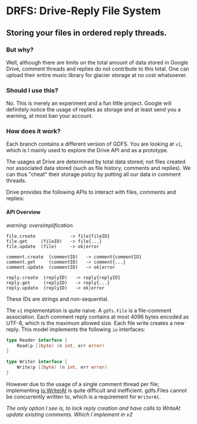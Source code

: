 # DRFS: Drive-Reply File System

## Storing your files in ordered reply threads.

### But why?

Well, although there are limits on the total amount of data stored in Google Drive, comment threads and replies do not 
contribute to this total. One can upload their entire music library for glacier storage at no cost whatsoever.

### Should I use this?

No. This is merely an experiment and a fun little project. Google will definitely notice the usage of replies as storage
and at least send you a warning, at most ban your account.

### How does it work?

Each branch contains a different version of GDFS. You are looking at `v1`, which is I mainly used to explore the Drive 
API and as a prototype. 

The usages at Drive are determined by total data stored; not files created nor associated data stored (such as 
file history, comments and replies). We can thus "cheat" their storage policy by putting all our data in comment threads.

Drive provides the following APIs to interact with files, comments and replies:

#### API Overview
*warning: oversimplification*
```
file.create             -> file{fileID}
file.get     (fileID)   -> file{...}
file.update  (file)     -> ok|error 

comment.create  (commentID)   -> comment{commentID}
comment.get     (commentID)   -> comment{...}
comment.update  (commentID)   -> ok|error

reply.create  (replyID)   -> reply{replyID}
reply.get     (replyID)   -> reply{...}
reply.update  (replyID)   -> ok|error 
```

These IDs are strings and non-sequential.

The `v1` implementation is quite naive. A `gdfs.File` is a file-comment association. Each comment reply contains at most
4096 bytes encoded as UTF-8, which is the maximum allowed size. Each file write creates a new reply. This model implements 
the following `io` interfaces:

```go
type Reader interface {
    Read(p []byte) (n int, err error)
}

type Writer interface {
    Write(p []byte) (n int, err error)
}
```

However due to the usage of a single comment thread per file; implementing [io.WriterAt](https://golang.org/pkg/io/#WriterAt) 
is quite difficult and inefficient. gdfs.Files cannot be concurrently written to, which is a requirement for `WriterAt`.

*The only option I see is, to lock reply creation and have calls to WriteAt update existing comments. Which I implement in v2* 